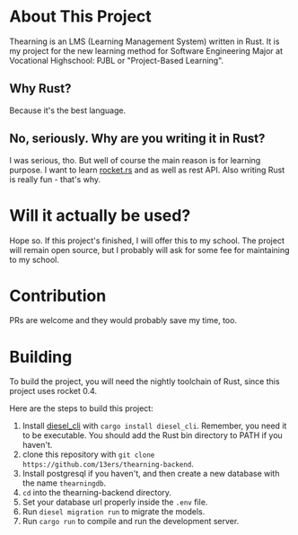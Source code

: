 # About This Project
Thearning is an LMS (Learning Management System) written in Rust.
It is my project for the new learning method for Software Engineering Major
at Vocational Highschool: PJBL or "Project-Based Learning".

## Why Rust?
Because it's the best language.

## No, seriously. Why are you writing it in Rust?
I was serious, tho. But well of course the main reason is for learning purpose.
I want to learn [rocket.rs](https://rocket.rs) and as well as
rest API. Also writing Rust is really fun - that's why.

# Will it actually be used?
Hope so. If this project's finished, I will offer this to my school.
The project will remain open source, but I probably will ask for some fee
for maintaining to my school.

# Contribution
PRs are welcome and they would probably save my time, too.

# Building
To build the project, you will need the nightly toolchain of Rust, 
since this project uses rocket 0.4.

Here are the steps to build this project:

1. Install [diesel_cli]("https://crates.io/crates/diesel_cli") with `cargo install diesel_cli`. Remember, you need it to be executable. You should add the Rust bin directory to PATH if you haven't.
2. clone this repository with
`git clone https://github.com/13ers/thearning-backend`.
3. Install postgresql if you haven't, and then create a new database with the name `thearningdb`.
4. `cd` into the thearning-backend directory.
5. Set your database url properly inside the `.env` file.
6. Run `diesel migration run` to migrate the models.
7. Run `cargo run` to compile and run the development server.

